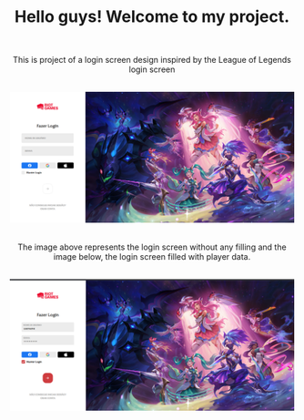 <h1 align = "center"> Hello guys! Welcome to my project. </h1>
<br>
<p align = "center"> This is project of a login screen design inspired by the League of Legends login screen</p>
<br>
<div align="center">
<img src="public/image/screenshot-default.png" width = "500px">
</div>
<br>
<p align = "center">The image above represents the login screen without any filling and the image below, the login screen filled with player data. </p>
<br>
<div align="center">
<img src="public/image/screenshot-checked.png" width = "500px">
</div>
<br>

